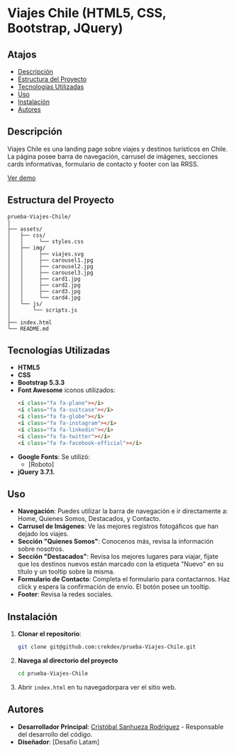 # Viajes Chile (HTML5, CSS, Bootstrap, JQuery)

## Atajos

- [Descripción](#descripción)
- [Estructura del Proyecto](#estructura-del-proyecto)
- [Tecnologías Utilizadas](#tecnologías-utilizadas)
- [Uso](#uso)
- [Instalación](#instalación)
- [Autores](#autores)

## Descripción

Viajes Chile es una landing page sobre viajes y destinos turísticos en Chile. La página posee barra de navegación, carrusel de imágenes, secciones cards informativas, formulario de contacto y footer con las RRSS.

[Ver demo](https://crekdev.github.io/prueba-Viajes-Chile/)

## Estructura del Proyecto

```plaintext
prueba-Viajes-Chile/
│
├── assets/
│   ├── css/
│   │     └── styles.css
│   ├── img/
│   │     ├── viajes.svg
│   │     ├── carousel1.jpg
│   │     ├── carousel2.jpg
│   │     ├── carousel3.jpg
│   │     ├── card1.jpg
│   │     ├── card2.jpg
│   │     ├── card3.jpg
│   │     └── card4.jpg
│   └── js/
│       └── scripts.js
│
├── index.html
└── README.md
```

## Tecnologías Utilizadas

- **HTML5**
- **CSS**
- **Bootstrap 5.3.3**
- **Font Awesome** iconos utilizados:
    ```html
    <i class="fa fa-plane"></i>
    <i class="fa fa-suitcase"></i>
    <i class="fa fa-globe"></i>
    <i class="fa fa-instagram"></i>
    <i class="fa fa-linkedin"></i>
    <i class="fa fa-twitter"></i>
    <i class="fa fa-facebook-official"></i>
    ```
- **Google Fonts**: Se utilizó:
  - [Roboto]
- **jQuery 3.7.1.**

## Uso

- **Navegación**: Puedes utilizar la barra de navegación e ir directamente a: Home, Quienes Somos, Destacados, y Contacto.
- **Carrusel de Imágenes**: Ve las mejores registros fotogáficos que han dejado los viajes.
- **Sección "Quienes Somos"**: Conocenos más, revisa la información sobre nosotros.
- **Sección "Destacados"**: Revisa los mejores lugares para viajar, fijate que los destinos nuevos están marcado con la etiqueta "Nuevo" en su título y un tooltip sobre la misma.
- **Formulario de Contacto**: Completa el formulario para contactarnos. Haz click y espera la confirmación de envío. El botón posee un tooltip.
- **Footer**: Revisa la redes sociales.


## Instalación

1. **Clonar el repositorio**:
    ```bash
    git clone git@github.com:crekdev/prueba-Viajes-Chile.git
    ```
2. **Navega al directorio del proyecto**
    ```bash
    cd prueba-Viajes-Chile
    ```
3. Abrir `index.html` en tu navegadorpara ver el sitio web.


## Autores

- **Desarrollador Principal**: [Cristóbal Sanhueza Rodríguez](https://github.com/crekdev/) - Responsable del desarrollo del código.
- **Diseñador**: [Desafío Latam]